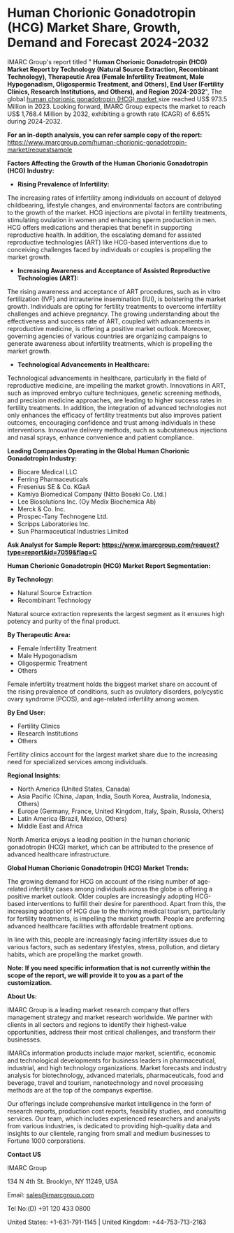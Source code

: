 ﻿# Human Chorionic Gonadotropin (HCG) Market Share, Growth, Demand and Forecast 2024-2032
IMARC Group's report titled " **Human Chorionic Gonadotropin (HCG) Market Report by Technology (Natural Source Extraction, Recombinant Technology), Therapeutic Area (Female Infertility Treatment, Male Hypogonadism, Oligospermic Treatment, and Others), End User (Fertility Clinics, Research Institutions, and Others), and Region 2024-2032**", The global [human chorionic gonadotropin (HCG) market ](https://www.imarcgroup.com/human-chorionic-gonadotropin-market)size reached US$ 973.5 Million in 2023. Looking forward, IMARC Group expects the market to reach US$ 1,768.4 Million by 2032, exhibiting a growth rate (CAGR) of 6.65% during 2024-2032.

**For an in-depth analysis, you can refer sample copy of the report:** <https://www.imarcgroup.com/human-chorionic-gonadotropin-market/requestsample>

**Factors Affecting the Growth of the Human Chorionic Gonadotropin (HCG) Industry:**

- **Rising Prevalence of Infertility:**

The increasing rates of infertility among individuals on account of delayed childbearing, lifestyle changes, and environmental factors are contributing to the growth of the market. HCG injections are pivotal in fertility treatments, stimulating ovulation in women and enhancing sperm production in men. HCG offers medications and therapies that benefit in supporting reproductive health. In addition, the escalating demand for assisted reproductive technologies (ART) like HCG-based interventions due to conceiving challenges faced by individuals or couples is propelling the market growth.

- **Increasing Awareness and Acceptance of Assisted Reproductive Technologies (ART):**

The rising awareness and acceptance of ART procedures, such as in vitro fertilization (IVF) and intrauterine insemination (IUI), is bolstering the market growth. Individuals are opting for fertility treatments to overcome infertility challenges and achieve pregnancy. The growing understanding about the effectiveness and success rate of ART, coupled with advancements in reproductive medicine, is offering a positive market outlook. Moreover, governing agencies of various countries are organizing campaigns to generate awareness about infertility treatments, which is propelling the market growth. 

- **Technological Advancements in Healthcare:**

Technological advancements in healthcare, particularly in the field of reproductive medicine, are impelling the market growth. Innovations in ART, such as improved embryo culture techniques, genetic screening methods, and precision medicine approaches, are leading to higher success rates in fertility treatments. In addition, the integration of advanced technologies not only enhances the efficacy of fertility treatments but also improves patient outcomes, encouraging confidence and trust among individuals in these interventions. Innovative delivery methods, such as subcutaneous injections and nasal sprays, enhance convenience and patient compliance.    

**Leading Companies Operating in the Global Human Chorionic Gonadotropin Industry:**

- Biocare Medical LLC
- Ferring Pharmaceuticals
- Fresenius SE & Co. KGaA
- Kamiya Biomedical Company (Nitto Boseki Co. Ltd.)
- Lee Biosolutions Inc. (Oy Medix Biochemica Ab)
- Merck & Co. Inc.
- Prospec-Tany Technogene Ltd.
- Scripps Laboratories Inc.
- Sun Pharmaceutical Industries Limited

**Ask Analyst for Sample Report: <https://www.imarcgroup.com/request?type=report&id=7059&flag=C>**

**Human Chorionic Gonadotropin (HCG) Market Report Segmentation:**

**By Technology:**

- Natural Source Extraction
- Recombinant Technology

Natural source extraction represents the largest segment as it ensures high potency and purity of the final product.  

**By Therapeutic Area:**

- Female Infertility Treatment
- Male Hypogonadism
- Oligospermic Treatment
- Others

Female infertility treatment holds the biggest market share on account of the rising prevalence of conditions, such as ovulatory disorders, polycystic ovary syndrome (PCOS), and age-related infertility among women. 

**By End User:**

- Fertility Clinics
- Research Institutions
- Others

Fertility clinics account for the largest market share due to the increasing need for specialized services among individuals.        

**Regional Insights:**

- North America (United States, Canada)
- Asia Pacific (China, Japan, India, South Korea, Australia, Indonesia, Others)
- Europe (Germany, France, United Kingdom, Italy, Spain, Russia, Others)
- Latin America (Brazil, Mexico, Others)
- Middle East and Africa

North America enjoys a leading position in the human chorionic gonadotropin (HCG) market, which can be attributed to the presence of advanced healthcare infrastructure.   

**Global Human Chorionic Gonadotropin (HCG) Market Trends:**

The growing demand for HCG on account of the rising number of age-related infertility cases among individuals across the globe is offering a positive market outlook. Older couples are increasingly adopting HCG-based interventions to fulfill their desire for parenthood. Apart from this, the increasing adoption of HCG due to the thriving medical tourism, particularly for fertility treatments, is impelling the market growth. People are preferring advanced healthcare facilities with affordable treatment options.

In line with this, people are increasingly facing infertility issues due to various factors, such as sedentary lifestyles, stress, pollution, and dietary habits, which are propelling the market growth.

**Note: If you need specific information that is not currently within the scope of the report, we will provide it to you as a part of the customization.**

**About Us:**

IMARC Group is a leading market research company that offers management strategy and market research worldwide. We partner with clients in all sectors and regions to identify their highest-value opportunities, address their most critical challenges, and transform their businesses.

IMARCs information products include major market, scientific, economic and technological developments for business leaders in pharmaceutical, industrial, and high technology organizations. Market forecasts and industry analysis for biotechnology, advanced materials, pharmaceuticals, food and beverage, travel and tourism, nanotechnology and novel processing methods are at the top of the companys expertise.

Our offerings include comprehensive market intelligence in the form of research reports, production cost reports, feasibility studies, and consulting services. Our team, which includes experienced researchers and analysts from various industries, is dedicated to providing high-quality data and insights to our clientele, ranging from small and medium businesses to Fortune 1000 corporations.

**Contact US**

IMARC Group

134 N 4th St. Brooklyn, NY 11249, USA

Email: sales@imarcgroup.com

Tel No:(D) +91 120 433 0800

United States: +1-631-791-1145 | United Kingdom: +44-753-713-2163
